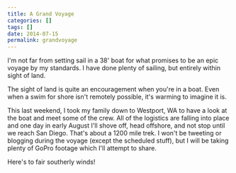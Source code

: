 ```yaml
---
title: A Grand Voyage
categories: []
tags: []
date: 2014-07-15
permalink: grandvoyage
---
```


I&#39;m not far from setting sail in a 38&#39; boat for what promises to be an epic voyage by my standards. I have done plenty of sailing, but entirely within sight of land.
<!-- xmore -->

<aside>The sight of land is quite an encouragement when you&#39;re in a boat. Even when a swim for shore isn&#39;t remotely possible, it&#39;s warming to imagine it is.</aside>

This last weekend, I took my family down to Westport, WA to have a look at the boat and meet some of the crew. All of the logistics are falling into place and one day in early August I&#39;ll shove off, head offshore, and not stop until we reach San Diego. That&#39;s about a 1200 mile trek. I won&#39;t be tweeting or blogging during the voyage (except the scheduled stuff), but I will be taking plenty of GoPro footage which I&#39;ll attempt to share.

Here&#39;s to fair southerly winds!